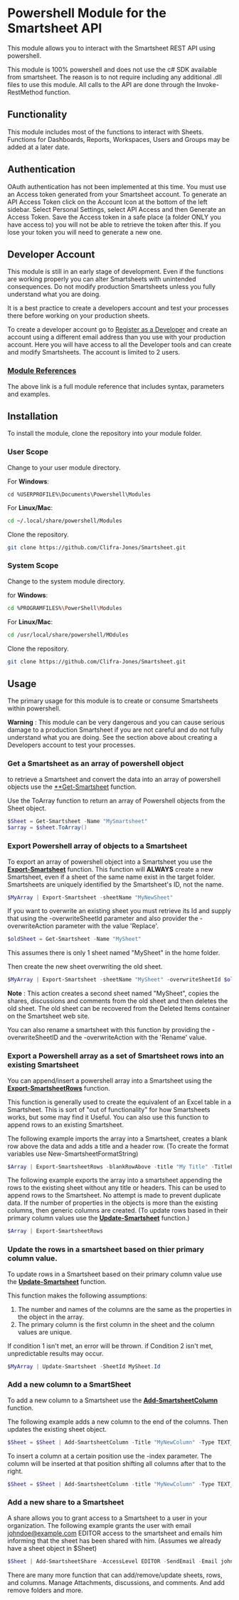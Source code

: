 # Powershell Module for the Smartsheet API

This module allows you to interact with the Smartsheet REST API using powershell.  

This module is 100% powershell and does not use the c# SDK available from smartsheet.
The reason is to not require including any additional .dll files to use this module. All calls to the API are done through the Invoke-RestMethod function.  

## Functionality

This module includes most of the functions to interact with Sheets. Functions for Dashboards, Reports, Workspaces, Users and Groups may be added at a later date.

## Authentication

OAuth authentication has not been implemented at this time. You must use an Access token generated from your Smartsheet account.
To generate an API Access Token click on the Account Icon at the bottom of the left sidebar. Select Personal Settings, select API Access and then Generate
an Access Token. Save the Access token in a safe place (a folder ONLY you have access to) you will not be able to retrieve the token after this. If you lose your token you will need to generate a new one.

## Developer Account

This module is still in an early stage of development. Even if the functions are working properly you can alter Smartsheets with unintended consequences.
Do not modify production Smartsheets unless you fully understand what you are doing.

It is a best practice to create a developers account and test your processes there before working on your production sheets.

To create a developer account go to [Register as a Developer](https://developers.smartsheet.com/register) and create an account using a different email address than you use with your production account. Here you will have access to all the Developer tools and can create and modify Smartsheets.
The account is limited to 2 users.

### [Module References](./referrence.html)

The above link is a full module reference that includes syntax, parameters and examples.

## Installation

To install the module, clone the repository into your module folder.

### User Scope

Change to your user module directory.

For **Windows**:

```dos
cd %USERPROFILE%\Documents\Powershell\Modules
```

For **Linux/Mac**:

```bash
cd ~/.local/share/powershell/Modules
```

Clone the repository.

```bash
git clone https://github.com/Clifra-Jones/Smartsheet.git
```

### System Scope

Change to the system module directory.

for **Windows**:

```bash
cd %PROGRAMFILES%\PowerShell\Modules
```

For **Linux/Mac**:

```bash
cd /usr/local/share/powershell/MOdules
```

Clone the repository.

```bash
git clone https://github.com/Clifra-Jones/Smartsheet.git
```

## Usage

The primary usage for this module is to create or consume Smartsheets within powershell.

**Warning**
: This module can be very dangerous and you can cause serious damage to a production Smartsheet if you are not careful and do not fully understand what you are doing. See the section above about creating a Developers account to test your processes.

### Get a Smartsheet as an array of powershell object

to retrieve a Smartsheet and convert the data into an array of powershell objects use the [**Get-Smartsheet](https://clifra-jones.github.io/Smartsheet/referrence.html#Copy-Smartsheet) function.

Use the ToArray function to return an array of Powershell objects from the Sheet object.

```powershell
$Sheet = Get-Smartsheet -Name "MySmartsheet"
$array = $sheet.ToArray()
```

### Export Powershell array of objects to a Smartsheet

To export an array of powershell object into a Smartsheet you use the [**Export-Smartsheet**](https://clifra-jones.github.io/Smartsheet/referrence.html#Export-SmartSheet) function.
This function will **ALWAYS** create a new Smartsheet, even if a sheet of the same name exist in the target folder.
Smartsheets are uniquely identified by the Smartsheet's ID, not the name.

```powershell
$MyArray | Export-Smartsheet -sheetName "MyNewSheet"
```

If you want to overwrite an existing sheet you must retrieve its Id and supply that using the -overwriteSheetId parameter and also provider the -overwriteAction parameter with the value 'Replace'.

```powershell
$oldSheet = Get-Smartsheet -Name "MySheet"
```

This assumes there is only 1 sheet named "MySheet" in the home folder.

Then create the new sheet overwriting the old sheet.

```powershell
$MyArray | Export-Smartsheet -sheetName "MySheet" -overwriteSheetId $oldsheet.id -overwriteAction Replace
```

**Note**
: This action creates a second sheet named "MySheet", copies the shares, discussions and comments from the old sheet and then deletes the old sheet. The old sheet can be recovered from the Deleted Items container on the Smartsheet web site.

You can also rename a smartsheet with this function by providing the -overwriteSheetID and the -overwriteAction with the 'Rename' value.

### Export a Powershell array as a set of Smartsheet rows into an existing Smartsheet

You can append/insert a powershell array into a Smartsheet using the [**Export-SmartsheetRows**](https://clifra-jones.github.io/Smartsheet/referrence.html#Export-SmartsheetRows) function.

This function is generally used to create the equivalent of an Excel table in a Smartsheet. This is sort of "out of functionality" for how Smartsheets works, but some may find it Useful. You can also use this function to append rows to an existing Smartsheet.

The following example imports the array into a Smartsheet, creates a blank row above the data and adds a title and a header row.
(To create the format variables use New-SmartsheetFormatString)

```powershell
$Array | Export-SmartsheetRows -blankRowAbove -title "My Title" -TitleFormat $titleFormat -includeHeaders -headerFormat $headerFormat
```

The following example exports the array into a smartsheet appending the rows to the existing sheet without any title or headers.
This can be used to append rows to the Smartsheet. No attempt is made to prevent duplicate data.
If the number of properties in the objects is more than the existing columns, then generic columns are created.
(To update rows based in their primary column values use the [**Update-Smartsheet**](https://clifra-jones.github.io/Smartsheet/referrence.html#Update-Smartsheet) function.)

```powershell
$Array | Export-SmartsheetRows
```

### Update the rows in a smartsheet based on thier primary column value.

To update rows in a Smartsheet based on their primary column value use the [**Update-Smartsheet**](https://clifra-jones.github.io/Smartsheet/referrence.html#Update-Smartsheet) function.

This function makes the following assumptions:

1. The number and names of the columns are the same as the properties in the object in the array.
2. The primary column is the first column in the sheet and the column values are unique.

If condition 1 isn't met, an error will be thrown.
if Condition 2 isn't met, unpredictable results may occur.

```powershell
$MyArray | Update-Smartsheet -SheetId MySheet.Id
```

### Add a new column to a SmartSheet

To add a new column to a Smartsheet use the [**Add-SmartsheetColumn**](https://clifra-jones.github.io/Smartsheet/referrence.html#Add-SmartsheetColumn) function.

The following example adds a new column to the end of the columns. Then updates the existing sheet object.

```powershell
$Sheet = $Sheet | Add-SmartsheetColumn -Title "MyNewColumn" -Type TEXT_NUMBER -Passthru
```

To insert a column at a certain position use the -index parameter. The column will be inserted at that position shifting all columns after that to the right.

```powershell
$Sheet = $Sheet | Add-SmartsheetColumn -title "MyNewColumn" -Type TEXT_NUMBER -index 3 -PassThru
```

### Add a new share to a Smartsheet

A share allows you to grant access to a Smartsheet to a user in your organization.
The following example grants the user with email johndoe@example.com EDITOR access to the smartsheet and emails him informing that the sheet has been shared with him. (Assumes we already have a sheet object in $Sheet)

```powershell
$Sheet | Add-SmartsheetShare -AccessLevel EDITOR -SendEmail -Email johndoe@example.com -message "This is the employee data we discussed"
```

There are many more function that can add/remove/update sheets, rows, and columns. Manage Attachments, discussions, and comments. And add remove folders and more.
